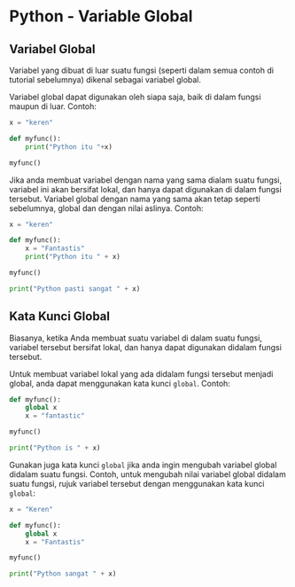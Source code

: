 # Python - Variable Global
## Variabel Global
Variabel yang dibuat di luar suatu fungsi (seperti dalam semua contoh di tutorial sebelumnya) dikenal sebagai variabel global.

Variabel global dapat digunakan oleh siapa saja, baik di dalam fungsi maupun di luar.
Contoh:

```py
x = "keren"

def myfunc():
	print("Python itu "+x)

myfunc()
```

Jika anda membuat variabel dengan nama yang sama dialam suatu fungsi, variabel ini akan bersifat lokal, dan hanya dapat digunakan di dalam fungsi tersebut. Variabel global dengan nama yang sama akan tetap seperti sebelumnya, global dan dengan nilai aslinya.
Contoh:

```py
x = "keren"

def myfunc():
	x = "Fantastis"
	print("Python itu " + x)

myfunc()

print("Python pasti sangat " + x)
```
## Kata Kunci Global
Biasanya, ketika Anda membuat suatu variabel di dalam suatu fungsi, variabel tersebut bersifat lokal, dan hanya dapat digunakan didalam fungsi tersebut.

Untuk membuat variabel lokal yang ada didalam fungsi tersebut menjadi global, anda dapat menggunakan kata kunci `global`.
Contoh:

```py
def myfunc():
	global x
	x = "fantastic"

myfunc()

print("Python is " + x)
```

Gunakan juga kata kunci `global` jika anda ingin mengubah variabel global didalam suatu fungsi.
Contoh, untuk mengubah nilai variabel global didalam suatu fungsi, rujuk variabel tersebut dengan menggunakan kata kunci `global`:

```py
x = "Keren"

def myfunc():
	global x
	x = "Fantastis"

myfunc()

print("Python sangat " + x)
```
